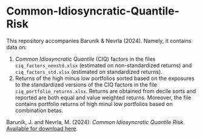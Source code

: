 # Common-Idiosyncratic-Quantile-Risk

This repository accompanies Baruník & Nevrla (2024). Namely, it contains data on:
1. *Common Idiosyncratic Quantile* (CIQ) factors in the files `ciq_factors_nonstd.xlsx` (estimated on non-standardized returns) and `ciq_factors_std.xlsx` (estimated on standardized returns).
2. Returns of the high minus low portfolios sorted based on the exposures to the standardized versions of the CIQ factors in the file `ciq_portfolio_returns.xlsx`. Returns are obtained from decile sorts and reported are both equal and value weighted returns. Moreover, the file contains portfolio returns of high minul low portfolios based on combination betas.

Baruník, J. and Nevrla, M. (2024): *Common Idiosyncratic Quantile Risk*. [Available for download here](https://matejnevrla.github.io/files/common_idio_quant_revised.pdf).
